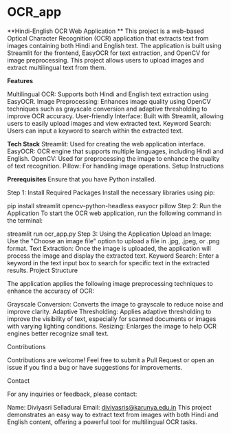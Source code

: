 # OCR_app
**Hindi-English OCR Web Application
**
This project is a web-based Optical Character Recognition (OCR) application that extracts text from images containing both Hindi and English text. The application is built using Streamlit for the frontend, EasyOCR for text extraction, and OpenCV for image preprocessing. This project allows users to upload images and extract multilingual text from them.

**Features**

Multilingual OCR: Supports both Hindi and English text extraction using EasyOCR.
Image Preprocessing: Enhances image quality using OpenCV techniques such as grayscale conversion and adaptive thresholding to improve OCR accuracy.
User-friendly Interface: Built with Streamlit, allowing users to easily upload images and view extracted text.
Keyword Search: Users can input a keyword to search within the extracted text.

**Tech Stack**
Streamlit: Used for creating the web application interface.
EasyOCR: OCR engine that supports multiple languages, including Hindi and English.
OpenCV: Used for preprocessing the image to enhance the quality of text recognition.
Pillow: For handling image operations.
Setup Instructions

**Prerequisites**
Ensure that you have Python installed. 


Step 1: Install Required Packages
Install the necessary libraries using pip:


pip install streamlit opencv-python-headless easyocr pillow
Step 2: Run the Application
To start the OCR web application, run the following command in the terminal:


streamlit run ocr_app.py
Step 3: Using the Application
Upload an Image: Use the "Choose an image file" option to upload a file in .jpg, .jpeg, or .png format.
Text Extraction: Once the image is uploaded, the application will process the image and display the extracted text.
Keyword Search: Enter a keyword in the text input box to search for specific text in the extracted results.
Project Structure



The application applies the following image preprocessing techniques to enhance the accuracy of OCR:

Grayscale Conversion: Converts the image to grayscale to reduce noise and improve clarity.
Adaptive Thresholding: Applies adaptive thresholding to improve the visibility of text, especially for scanned documents or images with varying lighting conditions.
Resizing: Enlarges the image to help OCR engines better recognize small text.



Contributions

Contributions are welcome! Feel free to submit a Pull Request or open an issue if you find a bug or have suggestions for improvements.

Contact

For any inquiries or feedback, please contact:

Name: Diviyasri Selladurai
Email: diviyasris@karunya.edu.in
This project demonstrates an easy way to extract text from images with both Hindi and English content, offering a powerful tool for multilingual OCR tasks.
